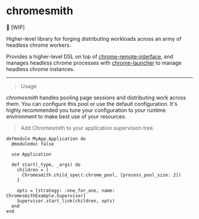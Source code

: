 # chromesmith

:construction: [WIP]

Higher-level library for forging distributing workloads across an army of headless chrome workers.

Provides a higher-level DSL on top of [chrome-remote-interface](https://github.com/andrewvy/chrome-remote-interface),
and manages headless chrome processes with [chrome-launcher](https://github.com/andrewvy/chrome-launcher) to manage headless chrome instances.

---

> Usage

*chromesmith* handles pooling page sessions and distributing work across them. You can configure this pool or use
the default configuration. It's highly recommended you tune your configuration to your runtime environment to
make best use of your resources.

> Add Chromesmith to your application supervision tree.

```
defmodule MyApp.Application do
  @moduledoc false

  use Application

  def start(_type, _args) do
    children = [
      Chromesmith.child_spec(:chrome_pool, [process_pool_size: 2])
    ]

    opts = [strategy: :one_for_one, name: ChromesmithExample.Supervisor]
    Supervisor.start_link(children, opts)
  end
end
```
